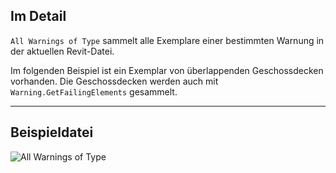 ## Im Detail
`All Warnings of Type` sammelt alle Exemplare einer bestimmten Warnung in der aktuellen Revit-Datei.

Im folgenden Beispiel ist ein Exemplar von überlappenden Geschossdecken vorhanden. Die Geschossdecken werden auch mit `Warning.GetFailingElements` gesammelt.
___
## Beispieldatei

![All Warnings of Type](./DSRevitNodesUI.AllWarningsOfType_img.jpg)
